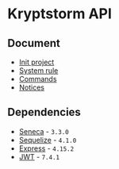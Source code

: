 # Kryptstorm API

## Document

- [Init project](./doc/init-project.md)
- [System rule](./doc/system-rules.md)
- [Commands](./doc/commands.md)
- [Notices](./doc/notices.md)

## Dependencies

- [Seneca](https://github.com/senecajs/seneca) - `3.3.0`
- [Sequelize](https://github.com/sequelize/sequelize) - `4.1.0`
- [Express](https://github.com/expressjs/express) - `4.15.2`
- [JWT](https://github.com/auth0/node-jsonwebtoken) - `7.4.1`